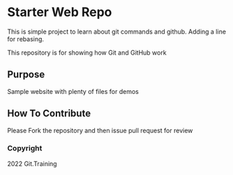 # Starter Web Repo
This is simple project to learn about git commands and github.
Adding a line for rebasing.

This repository is for showing how Git and GitHub work

## Purpose

Sample website with plenty of files for demos

## How To Contribute

 Please Fork the repository and then issue pull request for review
 
### Copyright 
2022 Git.Training